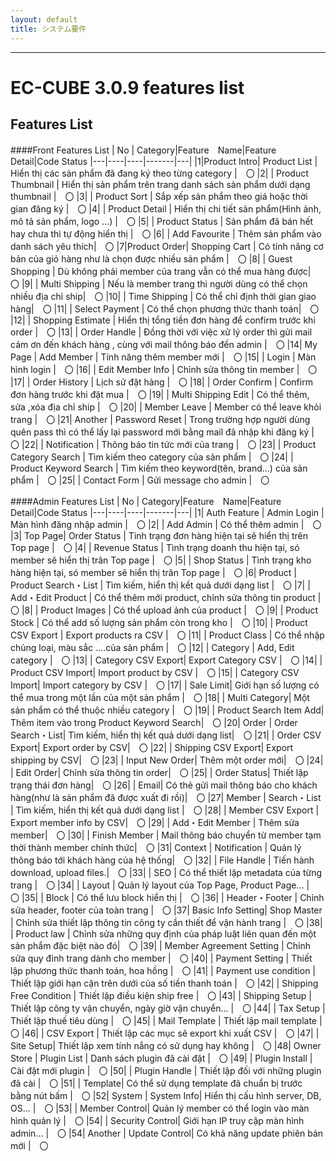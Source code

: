 ```yaml
---
layout: default
title: システム要件
---
```


---

# EC-CUBE 3.0.9 features list

## Features List

####Front Features List
| No | Category|Feature　Name|Feature Detail|Code Status
|---|----|----|-------|---|
|1|Product Intro| Product List | Hiển thị các sản phẩm đã đang ký theo từng category |　〇
|2| | Product Thumbnail | Hiển thị sản phẩm trên trang danh sách sản phẩm dưới dạng thumbnail |　〇
|3| | Product Sort | Sắp xếp sản phẩm theo giá hoặc thời gian đăng ký |　〇
|4| | Product Detail | Hiển thị chi tiết sản phẩm(Hình ảnh, mô tả sản phẩm, logo ...) |　〇
|5| | Product Status | Sản phẩm đã bán hết hay chưa thì tự động hiển thị |　〇
|6| | Add Favourite | Thêm sản phẩm vào danh sách yêu thích|　〇
|7|Product Order| Shopping Cart | Có tính năng cơ bản của giỏ hàng như là chọn được nhiều sản phẩm |　〇
|8| | Guest Shopping | Dù không phải member của trang vẫn có thể mua hàng được|　〇
|9| | Multi Shipping | Nếu là member trang thi người dùng có thể chọn nhiều địa chỉ ship|　〇
|10| | Time Shipping | Có thể chỉ định thời gian giao hàng|　〇
|11| | Select Payment | Có thể chọn phương thức thanh toán|　〇
|12| | Shopping Estimate | Hiển thị tổng tiền đơn hàng để confirm trước khi order |　〇
|13| | Order Handle | Đồng thời với việc xử lý order thì gửi mail cảm ơn đến khách hàng , cùng với mail thông báo đến admin |　〇
|14| My Page | Add Member | Tính năng thêm member mới |　〇
|15|  | Login | Màn hình login |　〇
|16|  | Edit Member Info | Chỉnh sửa thông tin member |　〇
|17|  | Order History | Lịch sử đặt hàng |　〇
|18|  | Order Confirm | Confirm đơn hàng trước khi đặt mua |　〇
|19|  | Multi Shipping Edit | Có thể thêm, sửa ,xóa  địa chỉ ship |　〇
|20|  | Member Leave | Member có thể leave khỏi trang |　〇
|21| Another | Password Reset | Trong trường hợp người dùng quên pass thì có thể lấy lại password mới bằng mail đã nhập khi đăng ký |　〇
|22|  | Notification | Thông báo tin tức mới của trang |　〇
|23|  | Product Category Search | Tìm kiếm theo category của sản phẩm |　〇
|24|  | Product Keyword Search | Tìm kiếm theo keyword(tên, brand...) của sản phẩm |　〇
|25|  | Contact Form | Gửi message cho admin |　〇

####Admin Features List
| No | Category|Feature　Name|Feature Detail|Code Status
|---|----|----|-------|---|
|1| Auth Feature | Admin Login | Màn hình đăng nhập admin |　〇
|2| | Add Admin | Có thể thêm admin  |　〇
|3| Top Page| Order Status | Tình trạng đơn hàng hiện tại sẽ hiển thị trên Top page  |　〇
|4| | Revenue Status | Tình trạng doanh thu hiện tại, só member sẽ hiển thị trân Top page  |　〇
|5| | Shop Status | Tình trạng kho hàng hiện tại, só member sẽ hiển thị trân Top page  |　〇
|6| Product | Product Search・List | Tìm kiếm, hiển thị kết quả dưới dạng list  |　〇
|7| | Add・Edit Product | Có thể thêm mới product, chỉnh sửa thông tin product  |　〇
|8| | Product Images | Có thể upload ảnh của product  |　〇
|9| | Product Stock  | Có thể add số lượng sản phẩm còn trong kho  |　〇
|10| | Product CSV Export | Export products ra CSV  |　〇
|11| | Product Class | Có thể nhập chủng loại, màu sắc ....của  sản phẩm  |　〇
|12| | Category | Add, Edit category  |　〇
|13| | Category CSV Export| Export Category CSV  |　〇
|14| | Product CSV Import| Import product by CSV |　〇
|15| | Category CSV Import| Import category by CSV |　〇
|17| | Sale Limit| Giới hạn số lượng có thể mua trong một lần  của một sản phẩm |　〇
|18| | Multi Category| Một sản phẩm có thể thuộc nhiều category |　〇
|19| | Product Search Item Add| Thêm item vào trong  Product Keyword Search|　〇
|20| Order | Order Search・List| Tìm kiếm, hiển thị kết quả dưới dạng list|　〇
|21|  | Order CSV Export| Export order by CSV|　〇
|22|  | Shipping CSV Export| Export shipping by CSV|　〇
|23|  | Input New Order| Thêm một order mới|　〇
|24|  | Edit Order| Chỉnh sửa thông tin order|　〇
|25|  | Order Status| Thiết lập trạng thái đơn hàng|　〇
|26|  | Email| Có thẻ gửi mail thông báo cho khách hàng(như là sản phẩm đã được xuất đi rồi)|　〇
|27| Member | Search・List | Tìm kiếm, hiển thị kết quả dưới dạng list |　〇
|28| | Member CSV Export | Export member info by CSV|　〇
|29| | Add・Edit Member | Thêm sửa member|　〇
|30| | Finish Member | Mail thông báo chuyển từ member tạm thời thành member chính thức|　〇
|31| Context | Notification | Quản lý thông báo tới khách hàng của hệ thống|　〇
|32| | File Handle | Tiến hành download, upload files.|　〇
|33| | SEO | Có thể thiết lập metadata của từng trang |　〇
|34| | Layout | Quản lý layout của Top Page, Product Page... |　〇
|35| | Block | Có thể lưu block hiển thị  |　〇
|36| | Header・Footer | Chỉnh sửa header, footer của toàn trang |　〇
|37| Basic Info Setting| Shop Master | Chỉnh sửa thiết lập thông tin công ty cần thiết để vận hành trang |　〇
|38| | Product law | Chỉnh sửa những quy định của pháp luật liên quan đến một sản phẩm đặc biệt nào đó|　〇
|39| | Member Agreement Setting | Chỉnh sửa quy đinh trang dành cho member |　〇
|40| | Payment Setting | Thiết lập  phương thức thanh toán, hoa hồng  |　〇
|41| | Payment use condition | Thiết lập giới hạn cận trên dưới của số tiền thanh toán  |　〇
|42| | Shipping Free Condition | Thiết lập điều kiện ship free  |　〇
|43| | Shipping Setup | Thiết lập công ty vận chuyển, ngày giờ vận chuyển...  |　〇
|44| | Tax Setup | Thiết lập thuế tiêu dùng |　〇
|45| | Mail Template | Thiết lập mail template |　〇
|46| | CSV Export | Thiết lập các mục sẽ export khi xuất CSV |　〇
|47| | Site Setup| Thiết lập xem tính nắng có sử dụng hay không |　〇
|48| Owner Store | Plugin List | Danh sách plugin đã cài đặt |　〇
|49|  | Plugin Install | Cài đặt mới plugin |　〇
|50|  | Plugin Handle | Thiết lập đối với những plugin đã cài |　〇
|51|  | Template| Có thể sử dụng template đã chuẩn bị trước bằng nút bấm |　〇
|52| System | System Info| Hiển thị cấu hình server, DB, OS... |　〇
|53|  | Member Control| Quản lý member có thể login vào màn hình quản lý |　〇
|54|  | Security Control| Giới hạn IP truy cập màn hình admin... |　〇
|54| Another | Update Control| Có khả năng update phiên bản mới |　〇

























